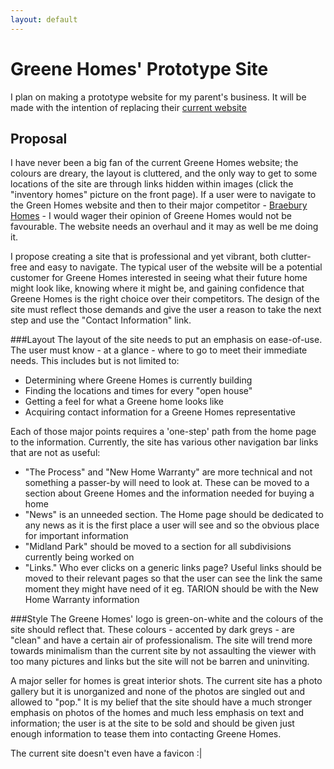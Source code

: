 ```yaml
---
layout: default
---
```

Greene Homes' Prototype Site
==========================
I plan on making a prototype website for my parent's business. It will be made with the intention of replacing their [current website][1]

Proposal
--------
I have never been a big fan of the current Greene Homes website; the colours are dreary, the layout is cluttered, and the only way to get to some locations of the site are through links hidden within images (click the "inventory homes" picture on the front page). If a user were to navigate to the Green Homes website and then to their major competitor - [Braebury Homes][2] - I would wager their opinion of Greene Homes would not be favourable. The website needs an overhaul and it may as well be me doing it.

I propose creating a site that is professional and yet vibrant, both clutter-free and easy to navigate. The typical user of the website will be a potential customer for Greene Homes interested in seeing what their future home might look like, knowing where it might be, and gaining confidence that Greene Homes is the right choice over their competitors. The design of the site must reflect those demands and give the user a reason to take the next step and use the "Contact Information" link.

###Layout 
The layout of the site needs to put an emphasis on ease-of-use. The user must know - at a glance - where to go to meet their immediate needs. This includes but is not limited to:
* Determining where Greene Homes is currently building
* Finding the locations and times for every "open house"
* Getting a feel for what a Greene home looks like
* Acquiring contact information for a Greene Homes representative

Each of those major points requires a 'one-step' path from the home page to the information. Currently, the site has various other navigation bar links that are not as useful:
* "The Process" and "New Home Warranty" are more technical and not something a passer-by will need to look at. These can be moved to a section about Greene Homes and the information needed for buying a home
* "News" is an unneeded section. The Home page should be dedicated to any news as it is the first place a user will see and so the obvious place for important information
* "Midland Park" should be moved to a section for all subdivisions currently being worked on
* "Links." Who ever clicks on a generic links page? Useful links should be moved to their relevant pages so that the user can see the link the same moment they might have need of it eg. TARION should be with the New Home Warranty information

###Style
The Greene Homes' logo is green-on-white and the colours of the site should reflect that. These colours - accented by dark greys - are "clean" and have a certain air of professionalism. The site will trend more towards minimalism than the current site by not assaulting the viewer with too many pictures and links but the site will not be barren and uninviting.

A major seller for homes is great interior shots. The current site has a photo gallery but it is unorganized and none of the photos are singled out and allowed to "pop." It is my belief that the site should have a much stronger emphasis on photos of the homes and much less emphasis on text and information; the user is at the site to be sold and should be given just enough information to tease them into contacting Greene Homes.

The current site doesn't even have a favicon :|

[1]: http://www.greenehomes.ca
[2]: http://www.braeburyhomes.com/
